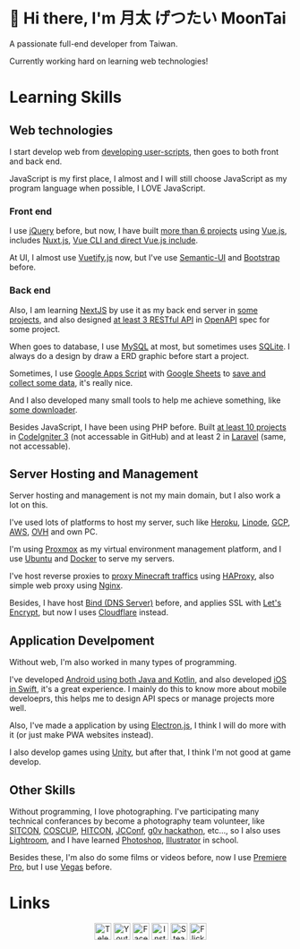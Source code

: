 # 👋 Hi there, I'm 月太 げつたい MoonTai

A passionate full-end developer from Taiwan.

Currently working hard on learning web technologies!

# Learning Skills

## Web technologies

I start develop web from [developing user-scripts](https://github.com/moontai0724?tab=repositories&q=user-script), then goes to both front and back end.

JavaScript is my first place, I almost and I will still choose JavaScript as my program language when possible, I LOVE JavaScript.

### Front end

I use [jQuery](https://jquery.com/) before, but now, I have built [more than 6 projects](https://github.com/moontai0724?tab=repositories&q=vuejs) using [Vue.js](https://vuejs.org/), includes [Nuxt.js](https://nuxtjs.org/), [Vue CLI and direct Vue.js include](https://vuejs.org).

At UI, I almost use [Vuetify.js](https://vuetifyjs.com/) now, but I've use [Semantic-UI](https://semantic-ui.com/) and [Bootstrap](https://getbootstrap.com/) before.

### Back end

Also, I am learning [NextJS](https://nestjs.com/) by use it as my back end server in [some projects](https://github.com/moontai0724?tab=repositories&q=nestjs), and also designed [at least 3 RESTful API](https://app.swaggerhub.com/search?type=API&owner=moontai0724) in [OpenAPI](https://swagger.io/specification/) spec for some project.

When goes to database, I use [MySQL](https://www.mysql.com/) at most, but sometimes uses [SQLite](https://www.sqlite.org/). I always do a design by draw a ERD graphic before start a project.

Sometimes, I use [Google Apps Script](https://www.google.com/script) with [Google Sheets](https://www.google.com/sheets) to [save and collect some data](https://github.com/moontai0724?tab=repositories&q=google-apps-script), it's really nice.

And I also developed many small tools to help me achieve something, like [some downloader](https://github.com/moontai0724?tab=repositories&q=crowler).

Besides JavaScript, I have been using PHP before. Built [at least 10 projects](https://github.com/moontai0724?tab=repositories&q=codeignite) in [CodeIgniter 3](https://codeigniter.com/) (not accessable in GitHub) and at least 2 in [Laravel](https://laravel.com/) (same, not accessable).

## Server Hosting and Management

Server hosting and management is not my main domain, but I also work a lot on this.

I've used lots of platforms to host my server, such like [Heroku](https://www.heroku.com), [Linode](https://www.linode.com/), [GCP](https://console.cloud.google.com/), [AWS](https://aws.amazon.com/), [OVH](https://www.ovhcloud.com/) and own PC.

I'm using [Proxmox](https://www.proxmox.com/) as my virtual environment management platform, and I use [Ubuntu](https://ubuntu.com/) and [Docker](https://www.docker.com/) to serve my servers.

I've host reverse proxies to [proxy Minecraft traffics](https://github.com/moontai0724/haproxy-setup-shell-scripts) using [HAProxy](http://www.haproxy.org/), also simple web proxy using [Nginx](https://www.nginx.com/).

Besides, I have host [Bind (DNS Server)](https://www.isc.org/bind/) before, and applies SSL with [Let's Encrypt](https://letsencrypt.org/), but now I uses [Cloudflare](https://www.cloudflare.com/) instead.

## Application Develpoment

Without web, I'm also worked in many types of programming.

I've developed [Android using both Java and Kotlin](https://github.com/moontai0724?tab=repositories&q=android), and also developed [iOS in Swift](https://github.com/moontai0724?tab=repositories&q=ios), it's a great experience. I mainly do this to know more about mobile develoeprs, this helps me to design API specs or manage projects more well.

Also, I've made a application by using [Electron.js](https://www.electronjs.org/), I think I will do more with it (or just make PWA websites instead).

I also develop games using [Unity](https://github.com/moontai0724?tab=repositories&q=unity), but after that, I think I'm not good at game develop.

## Other Skills

Without programming, I love photographing. I've participating many technical conferances by become a photography team volunteer, like [SITCON](https://sitcon.org/), [COSCUP](https://coscup.org/), [HITCON](https://hitcon.org/), [JCConf](https://jcconf.tw/), [g0v hackathon](https://jothon.g0v.tw/), etc..., so I also uses [Lightroom](https://www.adobe.com/products/photoshop-lightroom.html), and I have learned [Photoshop](https://www.adobe.com/products/photoshop.html), [Illustrator](https://www.adobe.com/products/illustrator.html) in school.

Besides these, I'm also do some films or videos before, now I use [Premiere Pro](https://www.adobe.com/products/premiere.html), but I use [Vegas](https://www.vegascreativesoftware.com/us/vegas-pro/) before.

# Links

<p align="center">
  <a href="https://t.me/moontai0724" target="blank"><img title="Telegram" alt="Telegram Icon" src="https://simpleicons.org/icons/telegram.svg" height="30px"></a>
  <a href="https://www.youtube.com/channel/UCAcU-20nEXHOEc2wJZzk4zA" target="blank"><img title="Youtube" alt="Youtube Icon" src="https://simpleicons.org/icons/youtube.svg" height="30px"></a>
  <a href="https://fb.me/moontai0724" target="blank"><img title="Facebook" alt="Facebook Icon" src="https://simpleicons.org/icons/facebook.svg" height="30px"></a>
  <a href="https://instagram.com/moontai0724" target="blank"><img title="Instagram" alt="Instagram Icon" src="https://simpleicons.org/icons/instagram.svg" height="30px"></a>
  <a href="https://steamcommunity.com/id/moontai0724" target="blank"><img title="Steam" alt="Steam Icon" src="https://simpleicons.org/icons/steam.svg" height="30px"></a>
  <a href="https://www.flickr.com/photos/tags/月太" target="blank"><img title="Flickr" alt="Flickr Icon" src="https://simpleicons.org/icons/flickr.svg" height="30px"></a>
</p>
